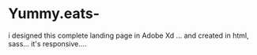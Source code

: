 # Yummy.eats-

i designed this complete landing page in Adobe Xd ...
and created in html, sass...
it's responsive....
